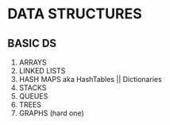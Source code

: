 # DATA STRUCTURES

## BASIC DS

1. ARRAYS
2. LINKED LISTS
3. HASH MAPS aka HashTables || Dictionaries
4. STACKS
5. QUEUES
6. TREES
7. GRAPHS (hard one)
